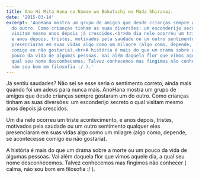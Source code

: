 ```yaml
---
title: Ano Hi Mita Hana no Namae wo Bokutachi wa Mada Shiranai.
date: '2015-03-14'
excerpt: 'AnoHana mostra um grupo de amigos que desde crianças sempre gostaram um
  do outro. Como crianças tinham as suas diversões: um esconderijo secreto o qual
  visitam mesmo anos depois já crescidos.<br>Um dia nele ocorreu um triste acontecimento,
  e anos depois, tristes, motivados pela saudade ou um outro sentimento qualquer eles
  presenciaram em suas vidas algo como um milagre (algo como, depende, se acontecesse
  comigo eu não gostaria).<br>A história é mais do que um drama sobre a morte ou um
  pouco da vida de algumas pessoas. Vai além daquela flor que vimos aquele dia, a
  qual seu nome desconhecemos. Talvez conhecemos mas fingimos não conhecer ( calma,
  não sou bom em filosofia :/ ).'
---
```




Já sentiu saudades? Não sei se esse seria o sentimento correto, ainda
mais quando foi um adeus para nunca mais.
AnoHana mostra um grupo de amigos que desde crianças sempre gostaram um
do outro. Como crianças tinham as suas diversões: um esconderijo secreto
o qual visitam mesmo anos depois já crescidos.

Um dia nele ocorreu um triste acontecimento, e anos depois, tristes,
motivados pela saudade ou um outro sentimento qualquer eles presenciaram
em suas vidas algo como um milagre (algo como, depende, se acontecesse
comigo eu não gostaria).

A história é mais do que um drama sobre a morte ou um pouco da vida de
algumas pessoas. Vai além daquela flor que vimos aquele dia, a qual seu
nome desconhecemos. Talvez conhecemos mas fingimos não conhecer ( calma,
não sou bom em filosofia :/ ).

